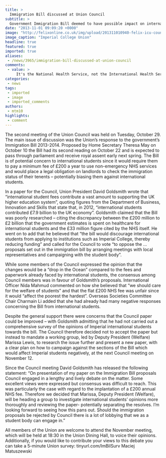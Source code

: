 ```yaml
---
title: >
  Immigration Bill discussed at Union Council
subtitle: >
  Government Immigration Bill deemed to have possible impact on international students
date: "2013-11-01 09:09:20 +0000"
image: "http://felixonline.co.uk/img/upload/201311010940-felix-icu-council.jpg"
image_caption: "Imperial College Union"
headline: true
featured: true
imported: true
aliases:
 - /news/3965/immigration-bill-discussed-at-union-council
comments:
 - value: >
     It's the National Health Service, not the International Health Service. When you are working in the UK and paying sufficient taxes, then you can use the NHS for free. Slamming down on health tourism, and overuse from non-tax paying residents can't be done fairly without charging international students also. <br> <br>The amount of times I've seen international students misuse the college health centre says a lot to me... if you've got a cold, go to the pharmacy.,I'm not sure how you can tell an international student by sight... let alone the severity of their illness?
categories:
 - news
tags:
 - imported
 - image
 - imported_comments
authors:
 - mtm10
highlights:
 - comment
---
```


The second meeting of the Union Council was held on Tuesday, October 29. The main issue of discussion was the Union’s response to the government’s Immigration Bill 2013-2014. Proposed by Home Secretary Theresa May on October 10 the Bill had its second reading on October 22 and is expected to pass through parliament and receive royal assent early next spring. The Bill is of potential concern to international students since it would require them to pay a minimum fee of £200 a year to use non-emergency NHS services and would place a legal obligation on landlords to check the immigration status of their tenents – potentially biasing them against international students.

In a paper for the Council, Union President David Goldsmith wrote that “international student fees contribute a vast amount to supporting the UK higher education system”, quoting figures from the Department of Business, Innovation and Skills that state that, in 2012, “international students contributed £7.9 billion to the UK economy”. Goldsmith claimed that the Bill was poorly researched – citing the discrepancy between the £200 million to £2 billion that the government estimates is spent on healthcare for international students and the £33 million figure cited by the NHS itself. He went on to add that he believed that “the bill would discourage international students from applying to institutions such as Imperial College, thereby reducing funding” and called for the Council to vote “to oppose the … proposals set out in the immigration bill by arranging meetings with local representatives and campaigning with the student body”.

While some members of the Council expressed the opinion that the changes would be a “drop in the Ocean” compared to the fees and paperwork already faced by international students, the consensus among Council members was in favour of Goldsmith’s proposals. International Officer Nida Mahmud commented on how she believed that “we should care for the welfare of students” and that the flat £200 NHS fee was unfair since it would “affect the poorest the hardest”. Overseas Societies Committee
 Chair Charmain Li added that she had already had many negative responses concerning the Bill from international students.

Despite the general support there were concerns that the Council paper could be improved – with Goldsmith admitting that he had not carried out a comprehensive survey of the opinions of Imperial international students towards the bill. The Council therefore decided not to accept the paper but instead to mandate a working group, led by Deputy President (Welfare) Marissa Lewis, to research the issue further and present a new paper, with a clear plan on how to campaign against the sections of the Bill which would affect Imperial students negatively, at the next Council meeting on November 12.

Since the Council meeting David Goldsmith has released the following statement:
 “On presentation of my paper on the Immigration Bill proposals Council engaged in a lengthy and lively debate on the matter. Some excellent views were expressed but consensus was difficult to reach. This was particularly the case with regard to the implantation of a £200 annual NHS fee. Therefore we decided that Marissa, Deputy President (Welfare), will be heading a group to investigate international students’ opinions more thoroughly and reviewing the paper- potentially separating the resolves. I’m looking forward to seeing how this pans out. Should the immigration proposals be rejected by Council there is a lot of lobbying that we as a student body can engage in.”

All members of the Union are welcome to attend the November meeting, which will be held at 18:30 in the Union Dining Hall, to voice their opinions. Additionally, if you would like to contribute your views to this debate you can take a 5-minute Union survey: tinyurl.com/ImBilSurv
 Maciej Matuszewski
